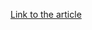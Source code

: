[Link to the article](https://www.trendmicro.com/content/dam/trendmicro/global/en/research/24/b/lockbit-attempts-to-stay-afloat-with-a-new-version/technical-appendix-lockbit-ng-dev-analysis.pdf)
